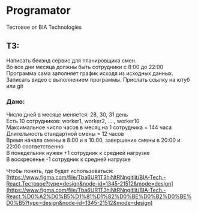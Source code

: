 # Programator
Тестовое от BIA Technologies

## ТЗ:
Написать бекэнд сервис для планировщика смен.<br>
Во все дни месяца должны быть сотрудники с 8:00 до 22:00<br>
Программа сама заполняет график исходя из исходных данных.<br>
Записать видео с выполнением программы. Прислать ссылку на ютуб или git

### Дано:

Число дней в месяце меняется: 28, 30, 31 день<br>
Есть 10 сотрудников: worker1, worker2, …., worker10<br>
Максимальное число часов в месяц на 1 сотрудника = 144 часа<br>
Длительность стандартной смены = 12 часов<br>
Время начала смены в 8:00 и в 10:00, завершение смены в 20:00 и 22:00 соответственно<br>
В понедельник нужен +1 сотрудник к средней нагрузке<br>
В воскресенье  -1 сотрудник к средней нагрузке

Чтобы понять, где будет использоваться:<br> [https://www.figma.com/file/Tba6UR1T3hiNtRNngitlit/BIA-Tech.-React.Тестовое?type=design&node-id=1345-21512&mode=design](https://www.figma.com/file/Tba6UR1T3hiNtRNngitlit/BIA-Tech.-React.%D0%A2%D0%B5%D1%81%D1%82%D0%BE%D0%B2%D0%BE%D0%B5?type=design&node-id=1345-21512&mode=design)
